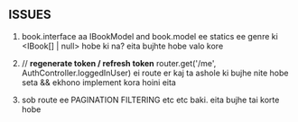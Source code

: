 ## ISSUES

1. book.interface aa IBookModel and book.model ee statics ee genre ki <IBook[] | null> hobe ki na? eita bujhte hobe valo kore
2. // **regenerate token / refresh token**
   router.get('/me', AuthController.loggedInUser) ei route er kaj ta ashole ki bujhe nite hobe seta && ekhono implement kora hoini eita

3. sob route ee PAGINATION FILTERING etc etc baki. eita bujhe tai korte hobe
